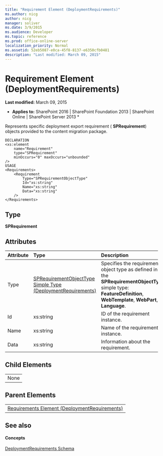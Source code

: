 ```yaml
---
title: "Requirement Element (DeploymentRequirements)"
ms.author: nicg
author: nicg
manager: soliver
ms.date: 3/9/2015
ms.audience: Developer
ms.topic: reference
ms.prod: office-online-server
localization_priority: Normal
ms.assetid: 52eb5087-e0ca-45f8-8137-e6350cfb0481
description: "Last modified: March 09, 2015"
---
```


# Requirement Element (DeploymentRequirements)

 **Last modified:** March 09, 2015 
  
 * **Applies to:** SharePoint 2016 | SharePoint Foundation 2013 | SharePoint Online | SharePoint Server 2013 * 
  
Represents specific deployment export requirement ( **SPRequirement**) objects provided to the content migration package.
  
```
DECLARATION
<xs:element 
    name="Requirement" 
    type="SPRequirement" 
    minOccurs="0" maxOccurs="unbounded" 
/>
USAGE
<Requirements>
    <Requirement
        Type="SPRequirementObjectType"
        Id="xs:string"
        Name="xs:string"
        Data="xs:string"
    />
</Requirements>

```

## Type

 **SPRequirement**
  
## Attributes

|**Attribute**|**Type**|**Description**|
|:-----|:-----|:-----|
|Type  <br/> |[SPRequirementObjectType Simple Type (DeploymentRequirements)](sprequirementobjecttype-simple-type-deploymentrequirements.md) <br/> |Specifies the requirement object type as defined in the **SPRequirementObjectType** simple type: **FeatureDefinition**, **WebTemplate**, **WebPart**, or **Language**.  <br/> |
|Id  <br/> |xs:string  <br/> |ID of the requirement instance.  <br/> |
|Name  <br/> |xs:string  <br/> |Name of the requirement instance.  <br/> |
|Data  <br/> |xs:string  <br/> |Information about the requirement.  <br/> |
   
## Child Elements

||
|:-----|
|None |
   
## Parent Elements

||
|:-----|
|[Requirements Element (DeploymentRequirements)](requirements-element-deploymentrequirements.md)|
   
## See also

#### Concepts

[DeploymentRequirements Schema](deploymentrequirements-schema.md)

